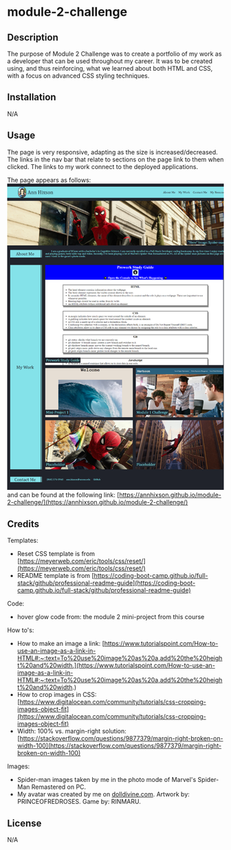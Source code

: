 # module-2-challenge

## Description

The purpose of Module 2 Challenge was to create a portfolio of my work as a developer that can be used throughout my career. It was to be created using, and thus reinforcing, what we learned about both HTML and CSS, with a focus on advanced CSS styling techniques.

## Installation

N/A

## Usage

The page is very responsive, adapting as the size is increased/decreased. The links in the nav bar that relate to sections on the page link to them when clicked. The links to my work connect to the deployed applications.

The page appears as follows:
![alt text](./assets/images/annhixson.github.io_module-2-challenge_.png)
and can be found at the following link: [https://annhixson.github.io/module-2-challenge/](https://annhixson.github.io/module-2-challenge/)

## Credits

Templates:  
- Reset CSS template is from [https://meyerweb.com/eric/tools/css/reset/](https://meyerweb.com/eric/tools/css/reset/)  
- README template is from [https://coding-boot-camp.github.io/full-stack/github/professional-readme-guide](https://coding-boot-camp.github.io/full-stack/github/professional-readme-guide)

Code:  
- hover glow code from: the module 2 mini-project from this course

How to's:
- How to make an image a link: [https://www.tutorialspoint.com/How-to-use-an-image-as-a-link-in-HTML#:~:text=To%20use%20image%20as%20a,add%20the%20height%20and%20width.](https://www.tutorialspoint.com/How-to-use-an-image-as-a-link-in-HTML#:~:text=To%20use%20image%20as%20a,add%20the%20height%20and%20width.)
- How to crop images in CSS: [https://www.digitalocean.com/community/tutorials/css-cropping-images-object-fit](https://www.digitalocean.com/community/tutorials/css-cropping-images-object-fit)
- Width: 100% vs. margin-right solution: [https://stackoverflow.com/questions/9877379/margin-right-broken-on-width-100](https://stackoverflow.com/questions/9877379/margin-right-broken-on-width-100)

Images:
- Spider-man images taken by me in the photo mode of Marvel's Spider-Man Remastered on PC.
- My avatar was created by me on [dolldivine.com](dolldivine.com/mega-anime-avatar-creator.php). Artwork by: PRINCEOFREDROSES. Game by: RINMARU.

## License

N/A
